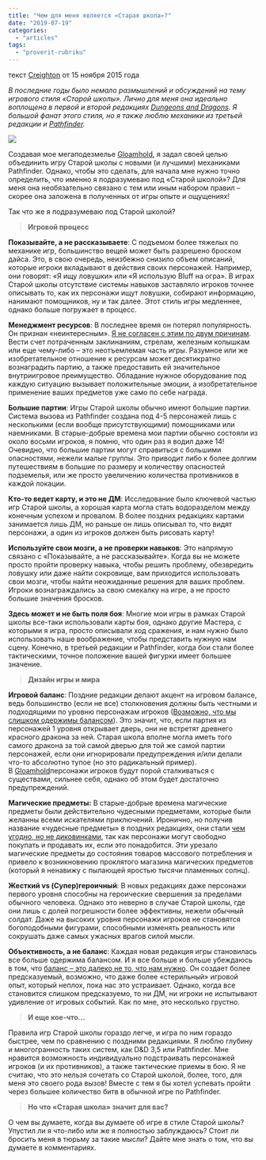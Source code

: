 ```yaml
---
title: "Чем для меня является «Старая школа»?"
date: "2019-07-19"
categories: 
  - "articles"
tags: 
  - "proverit-rubriku"
---
```


текст [Creighton](https://vk.com/away.php?to=http://www.creightonbroadhurst.com/author/creighton/&cc_key=) от 15 ноября 2015 года

_В последние годы было немало размышлений и обсуждений на тему игрового стиля «Старой школы». Лично для меня она идеально воплощена в первой и второй редакциях [Dungeons and Dragons](https://vk.com/away.php?to=http%3A%2F%2Fen.wikipedia.org%2Fwiki%2FDungeons_%26_Dragons&cc_key=). Я большой фанат этого стиля, но я также люблю механики из третьей редакции и [Pathfinder](https://vk.com/away.php?to=http%3A%2F%2Fpaizo.com%2Fpathfinder&cc_key=)._

![](https://pp.userapi.com/c851520/v851520639/15ee36/zyEhTTrxN-M.jpg)

Создавая мое мегаподезмелье [Gloamhold](https://vk.com/away.php?to=http%3A%2F%2Fwww.creightonbroadhurst.com%2Fgloamhold%2F&cc_key=), я задал своей целью объединить игру Старой школы с новыми (и лучшими) механиками Pathfinder. Однако, чтобы это сделать, для начала мне нужно точно определить, что именно я подразумеваю под «Старой школой»? Для меня она необязательно связано с тем или иным набором правил – скорее она заложена в полученных от игры опыте и ощущениях!

Так что же я подразумеваю под Старой школой?

> **Игровой процесс**

**Показывайте, а не рассказываете**: С подъемом более тяжелых по механике игр, большинство вещей может быть разрешено броском дайса. Это, в свою очередь, неизбежно снизило объем описаний, которые игроки вкладывают в действия своих персонажей. Например, они говорят: «Я ищу ловушки» или «Я использую Bluff на огра». В играх Старой школы отсутствие системы навыков заставляло игроков точнее описывать то, как их персонажи ищут ловушки, собирают информацию, нанимают помощников, ну и так далее. Этот стиль игры медленнее, однако больше погружает в процесс.

**Менеджмент ресурсов**: В последнее время он потерял популярность. Он признан «неинтересным». [Я не согласен с этим по двум причинам](https://vk.com/away.php?to=http%3A%2F%2Fwww.creightonbroadhurst.com%2Fthe-two-reasons-i-love-resource-management%2F&cc_key=). Вести счет потраченным заклинаниям, стрелам, железным колышкам или еще чему-либо – это неотъемлемая часть игры. Разумное или же изобретательное отношение к ресурсам может десятикратно вознаградить партию, а также предоставить ей значительное внутриигровое преимущество. Обладание нужное оборудование под каждую ситуацию вызывает положительные эмоции, а изобретательное применение ваших предметов уже само по себе награда.

**Большие партии**: Игры Старой школы обычно имеют большие партии. Система вызова из Pathfinder создана под 4-5 персонажей лишь с несколькими (если вообще присутствующими) помощниками или наемниками. В старые-добрые времена мои партии обычно состояли из около восьми игроков, я помню, что один раз я водил даже 14! Очевидно, что большие партии могут справиться с большими опасностями, нежели малые группы. Это приводит либо к более долгим путешествиям в большие по размеру и количеству опасностей подземелья, или же просто увеличению количества противников в каждой локации.

**Кто-то ведет карту, и это не ДМ**: Исследование было ключевой частью игр Старой школы, а хорошая карта могла стать водоразделом между конечным успехом и провалом. В более поздних редакциях картами занимается лишь ДМ, но раньше он лишь описывал то, что видят персонажи, а один из игроков должен быть рисовать карту!

**Используйте свои мозги, а не проверки навыков**: Это напрямую связано с «Показывайте, а не рассказывайте». Когда вы не можете просто пройти проверку навыка, чтобы решить проблему, обезвредить ловушку или даже найти сокровище, вам приходится использовать свои мозги, чтобы найти неожиданные решения для ваших проблем. Игроки вознаграждались за свою смекалку на игре, а не просто большие значения бросков.

**Здесь может и не быть поля боя**: Многие мои игры в рамках Старой школы все-таки использовали карты боя, однако другие Мастера, с которыми я игра, просто описывали ход сражения, и нам нужно было использовать наше воображение, чтобы представить нужную нам сцену. Конечно, в третьей редакции и Pathfinder, когда бои стали более тактическими, точное положение вашей фигурки имеет большее значение.

> **Дизайн игры и мира**

**Игровой баланс**: Поздние редакции делают акцент на игровом балансе, ведь большинство (если не все) столкновения должны быть честными и подходящими по уровню персонажам игроков ([Возможно, что мы слишком одержимы балансом](https://vk.com/away.php?to=http%3A%2F%2Fwww.creightonbroadhurst.com%2Fgm-advice-are-we-too-obsessed-with-balance%2F&cc_key=)). Это значит, что, если партия из персонажей 1 уровня открывает дверь, они не встретят древнего красного дракона за ней. Старая школа вполне могла иметь того самого дракона за той самой дверью для той же самой партии персонажей, если они игнорировали предупреждения и/или делали что-то абсолютно тупое (но это радикальный пример). В [Gloamhold](https://vk.com/away.php?to=http%3A%2F%2Fwww.creightonbroadhurst.com%2Fgloamhold%2F&cc_key=)персонажи игроков будут порой сталкиваться с существами, сильнее себя, однако об этом будет достаточно предупреждений.

**Магические предметы:** В старые-добрые времена магические предметы были действительно чудесными предметами, которые были желанны всеми искателями приключений. Иронично, но получив название «чудесные предметы» в поздних редакциях, они стали [чем угодно, но не диковинками](https://vk.com/away.php?to=http%3A%2F%2Fwww.creightonbroadhurst.com%2Fgm-advice-putting-the-wonder-back-into-wondrous-items%2F&cc_key=), так как персонажи могут свободно покупать и продавать их, если это понадобится. Эти урезало магические предметы до состояния товаров массового потребления и привело к возникновению проклятого магазина магических предметов (который я ненавижу с пылающей яростью тысячи пламенных солнц).

**Жесткий vs (Супер)героичный**: В новых редакциях даже персонажи первого уровня способны на героические свершения за пределами обычного человека. Однако это неверно в случае Старой школы, где они лишь с долей погрешности более эффективны, нежели обычный солдат. Даже на высоких уровня персонажи игроков не становятся богоподобными фигурами, способными изменять реальность или сокрушать даже самых ужасных врагов силой мысли.

**Объективность, а не баланс**: Каждая новая редакция игры становилась все больше одержима балансом. И я все больше и больше убеждаюсь в том, что [баланс – это далеко не то, что нам нужно](https://vk.com/away.php?to=http%3A%2F%2Fwww.creightonbroadhurst.com%2Fgm-advice-are-we-too-obsessed-with-balance%2F&cc_key=). Он создает более предсказуемый, возможно, что даже более «стерильный» игровой опыт, который неплох, пока нас это устраивает. Однако, когда все становится слишком предсказуемо, то ни ДМ, ни игроки не испытывают удивление от игровых событий. Как по мне, это несколько грустно.

> **И еще кое-что…**

Правила игр Старой школы гораздо легче, и игра по ним гораздо быстрее, чем по сравнению с поздними редакциями. Я люблю глубину и многогранность таких систем, как D&D 3,5 или Pathfinder. Мне нравится возможность индивидуально подстраивать персонажей игроков (и их противников), а также тактические приемы в бою. Я не считаю, что это нельзя сочетать со Старой школой, более, того, для меня это своего рода вызов! Вместе с тем я бы хотел успевать пройти через большее количество битв в обычной игре по Pathfinder.

> **Но что «Старая школа» значит для вас?**

О чем вы думаете, когда вы думаете об игре в стиле Старой школы? Упустил ли я что-либо или же я полностью заблуждаюсь? Стоит ли бросить меня в тюрьму за такие мысли? Дайте мне знать о том, что вы думаете в комментариях.
